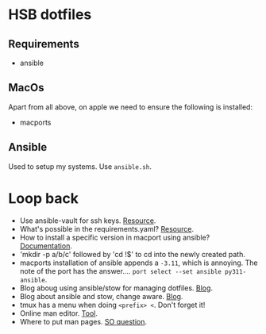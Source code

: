 # HSB dotfiles

## Requirements
- ansible

## MacOs
Apart from all above, on apple we need to ensure the following is installed:
- macports

## Ansible
Used to setup my systems. Use `ansible.sh`.

# Loop back
- Use ansible-vault for ssh keys. [Resource](https://www.shellhacks.com/ansible-sudo-a-password-is-required/).
- What's possible in the requirements.yaml? [Resource](https://docs.ansible.com/ansible/latest/galaxy/user_guide.html#installing-roles-and-collections-from-the-same-requirements-yml-file).
- How to install a specific version in macport using ansible? [Documentation](https://docs.ansible.com/ansible/latest/collections/community/general/macports_module.html).
- 'mkdir -p a/b/c' followed by 'cd !$' to cd into the newly created path.
- macports installation of ansible appends a `-3.11`, which is annoying. The note of the port has the answer.... `port select --set ansible py311-ansible`.
- Blog aboug using ansible/stow for managing dotfiles. [Blog](https://www.iduoad.com/posts/treat-your-dotfiles-better/).
- Blog about ansible and stow, change aware. [Blog](https://phelipetls.github.io/posts/introduction-to-ansible/).
- tmux has a menu when doing `<prefix> <`. Don't forget it!
- Online man editor. [Tool](https://roperzh.github.io/grapse/).
- Where to put man pages. [SO question](https://unix.stackexchange.com/questions/90759/where-should-i-install-manual-pages-in-user-directory).
